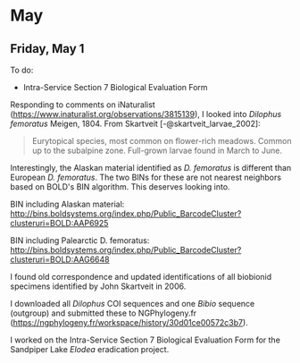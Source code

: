 
# May

## Friday, May 1

To do:

* Intra-Service Section 7 Biological Evaluation Form

Responding to comments on iNaturalist (<https://www.inaturalist.org/observations/3815139>), I looked into *Dilophus femoratus* Meigen, 1804. From Skartveit [-@skartveit_larvae_2002]:

> Eurytopical species, most common on flower-rich meadows. Common up to the subalpine zone. Full-grown larvae found in March to June.

Interestingly, the Alaskan material identified as *D. femoratus* is different than European *D. femoratus*. The two BINs for these are not nearest neighbors based on BOLD's BIN algorithm. This deserves looking into.

BIN including Alaskan material:\
<http://bins.boldsystems.org/index.php/Public_BarcodeCluster?clusteruri=BOLD:AAP6925>

BIN including Palearctic D. femoratus:\
<http://bins.boldsystems.org/index.php/Public_BarcodeCluster?clusteruri=BOLD:AAG6648>

I found old correspondence and updated identifications of all biobionid specimens identified by John Skartveit in 2006.

I downloaded all *Dilophus* COI sequences and one *Bibio* sequence (outgroup) and submitted these to NGPhylogeny.fr (<https://ngphylogeny.fr/workspace/history/30d01ce00572c3b7>).

I worked on the Intra-Service Section 7 Biological Evaluation Form for the Sandpiper Lake *Elodea* eradication project.
